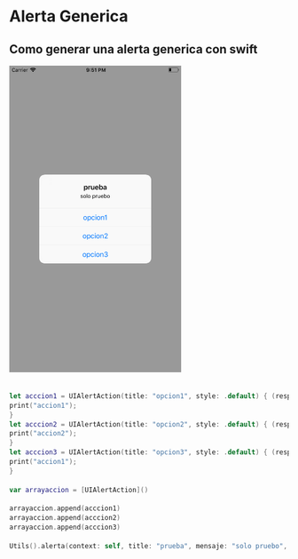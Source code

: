 Alerta Generica
===

## Como generar una alerta generica con swift

<p><img src= "img/img1.png" width= "310px" height= "552px"></p>




```swift

let acccion1 = UIAlertAction(title: "opcion1", style: .default) { (resp) in
print("accion1");
}
let acccion2 = UIAlertAction(title: "opcion2", style: .default) { (resp) in
print("accion2");
}
let acccion3 = UIAlertAction(title: "opcion3", style: .default) { (resp) in
print("accion1");
}

var arrayaccion = [UIAlertAction]()

arrayaccion.append(acccion1)
arrayaccion.append(acccion2)
arrayaccion.append(acccion3)

Utils().alerta(context: self, title: "prueba", mensaje: "solo pruebo", actions: arrayaccion)
```


